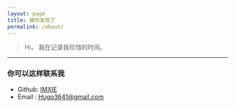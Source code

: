 ```yaml
---
layout: page
title: 被你发现了
permalink: /about/
---
```


> Hi，
> 我在记录我珍惜的时间。

---


### 你可以这样联系我
- Github: [IMXIE](https://github.com/xcc3641)
- Email : [Hugo3641@gmail.com](mailto:Hogo3641@gmail.com)